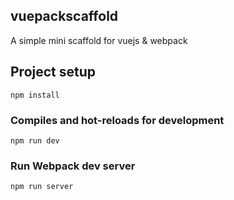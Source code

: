 ## vuepackscaffold

A simple mini scaffold for vuejs & webpack

## Project setup

```
npm install
```

### Compiles and hot-reloads for development
```
npm run dev
```

### Run Webpack dev server
```
npm run server
```

